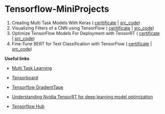 # Tensorflow-MiniProjects

1. Creating Multi Task Models With Keras ( [ceritificate](https://coursera.org/share/9930bbbb309cab4e41c9f490323bbd1c) | [src_code](https://github.com/rojinakashefi/Tensorflow-MiniProjects/blob/main/Creating_Multi_Task_Models_With_Keras_Starter.ipynb))
2. Visualizing Filters of a CNN using TensorFlow ( [ceritificate](https://coursera.org/share/955cb177960cf780c33ae340273213dc) | [src_code](https://github.com/rojinakashefi/Tensorflow-MiniProjects/blob/main/Visualizing_Filters_of_a_CNN_Starter.ipynb))
3. Optimize TensorFlow Models For Deployment with TensorRT ( [certificate](https://www.coursera.org/account/accomplishments/verify/GPSSVMW7CVQD?utm_source=link&utm_medium=certificate&utm_content=cert_image&utm_campaign=sharing_cta&utm_product=project) | [src_code](https://github.com/rojinakashefi/Tensorflow-MiniProjects/blob/main/Optimize-TensorFlow-Models-For-Deployment-with-TensorRT.ipynb.txt))
4. Fine-Tune BERT for Text Classification with TensorFlow ( [certificate](https://coursera.org/share/0d37c3c33a08f9bc2bcf1bc275feb138) | [src_code](https://github.com/rojinakashefi/Tensorflow-MiniProjects/blob/main/Fine-Tune-BERT-for-Text-Classification-with-TensorFlow.ipynb))

**Useful links**

- [Multi Task Learning](https://towardsdatascience.com/multi-task-learning-in-machine-learning-20a37c796c9c)

- [Tensorboard](https://www.tensorflow.org/tensorboard/get_started#:~:text=TensorBoard%20is%20a%20tool%20for,dimensional%20space%2C%20and%20much%20more.)

- [Tensorflow GradientTape](https://www.geeksforgeeks.org/python-tensorflow-gradienttape-gradient/)

- [Understanding Nvidia TensorRT for deep learning model optimization](https://medium.com/@abhaychaturvedi_72055/understanding-nvidias-tensorrt-for-deep-learning-model-optimization-dad3eb6b26d9)

- [Tensorflow Hub](https://tfhub.dev/)
